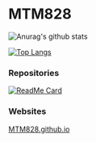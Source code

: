 <h1>MTM828</h1>

![Anurag's github stats](https://github-readme-stats.vercel.app/api?username=MTM828&show_icons=true&theme=merko)

[![Top Langs](https://github-readme-stats.vercel.app/api/top-langs/?username=MTM828&layout=compact&theme=merko)](https://github.com/anuraghazra/github-readme-stats)

<h3>Repositories</h3>

[![ReadMe Card](https://github-readme-stats.vercel.app/api/pin/?username=MTM828&repo=MTM828.github.io&theme=merko)](https://github.com/mtm828/mtm828.github.io)

<h3>Websites</h3>
<a href="https:mtm828.github.io">MTM828.github.io</a>

